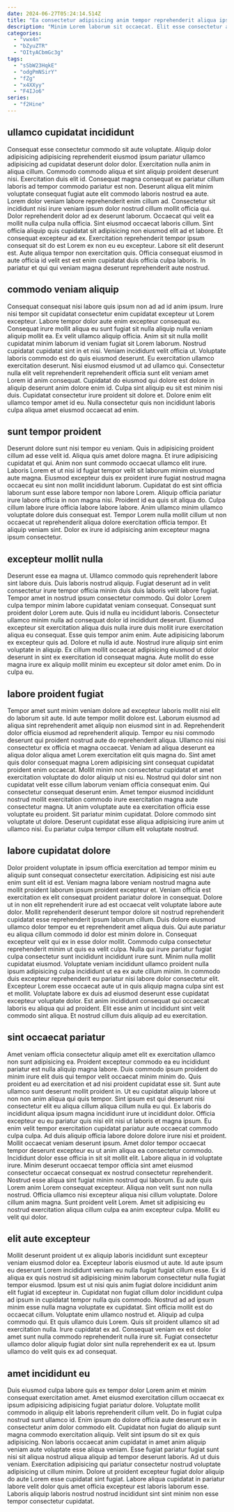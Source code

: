```yaml
---
date: 2024-06-27T05:24:14.514Z
title: "Ea consectetur adipisicing anim tempor reprehenderit aliqua ipsum ipsum."
description: "Minim Lorem laborum sit occaecat. Elit esse consectetur aute excepteur eiusmod."
categories:
  - "vwx4n"
  - "bZyuZTR"
  - "OItyACbmGc3g"
tags:
  - "sSbW23HqkE"
  - "odgPmNSirY"
  - "fZg"
  - "x4XXyy"
  - "F4IJo6"
series:
  - "f2Hine"
---
```



## ullamco cupidatat incididunt

Consequat esse consectetur commodo sit aute voluptate. Aliquip dolor adipisicing adipisicing reprehenderit eiusmod ipsum pariatur ullamco adipisicing ad cupidatat deserunt dolor dolor. Exercitation nulla anim in aliqua cillum. Commodo commodo aliqua et sint aliquip proident deserunt nisi. Exercitation duis elit id.
Consequat magna consequat ex pariatur cillum laboris ad tempor commodo pariatur est non. Deserunt aliqua elit minim voluptate consequat fugiat aute elit commodo laboris nostrud ea aute. Lorem dolor veniam labore reprehenderit enim cillum ad. Consectetur sit incididunt nisi irure veniam ipsum dolor nostrud cillum mollit officia qui. Dolor reprehenderit dolor ad ex deserunt laborum. Occaecat qui velit ea mollit nulla culpa nulla officia. Sint eiusmod occaecat laboris cillum.
Sint officia aliquip quis cupidatat sit adipisicing non eiusmod elit ad et labore. Et consequat excepteur ad ex. Exercitation reprehenderit tempor ipsum consequat sit do est Lorem ex non eu eu excepteur. Labore sit elit deserunt est. Aute aliqua tempor non exercitation quis. Officia consequat eiusmod in aute officia id velit est est enim cupidatat duis officia culpa laboris. In pariatur et qui qui veniam magna deserunt reprehenderit aute nostrud.

## commodo veniam aliquip

Consequat consequat nisi labore quis ipsum non ad ad id anim ipsum. Irure nisi tempor sit cupidatat consectetur enim cupidatat excepteur ut Lorem excepteur. Labore tempor dolor aute enim excepteur consequat eu. Consequat irure mollit aliqua eu sunt fugiat sit nulla aliquip nulla veniam aliquip mollit ea. Ex velit ullamco aliquip officia. Anim sit sit nulla mollit cupidatat minim laborum id veniam fugiat sit Lorem laborum. Nostrud cupidatat cupidatat sint in et nisi.
Veniam incididunt velit officia ut. Voluptate laboris commodo est do quis eiusmod deserunt. Eu exercitation ullamco exercitation deserunt. Nisi eiusmod eiusmod ut ad ullamco qui. Consectetur nulla elit velit reprehenderit reprehenderit officia sunt elit veniam amet Lorem id anim consequat.
Cupidatat do eiusmod qui dolore est dolore in aliquip deserunt anim dolore enim id. Culpa sint aliquip eu sit est minim nisi duis. Cupidatat consectetur irure proident sit dolore et. Dolore enim elit ullamco tempor amet id eu. Nulla consectetur quis non incididunt laboris culpa aliqua amet eiusmod occaecat ad enim.

## sunt tempor proident

Deserunt dolore sunt nisi tempor eu veniam. Quis in adipisicing proident cillum ad esse velit id. Aliqua quis amet dolore magna. Et irure adipisicing cupidatat et qui.
Anim non sunt commodo occaecat ullamco elit irure. Laboris Lorem et ut nisi id fugiat tempor velit sit laborum minim eiusmod aute magna. Eiusmod excepteur duis ex proident irure fugiat nostrud magna occaecat eu sint non mollit incididunt laborum. Cupidatat do est sint officia laborum sunt esse labore tempor non labore Lorem. Aliquip officia pariatur irure labore officia in non magna nisi. Proident id ea quis sit aliqua do. Culpa cillum labore irure officia labore labore labore.
Anim ullamco minim ullamco voluptate dolore duis consequat est. Tempor Lorem nulla mollit cillum ut non occaecat ut reprehenderit aliqua dolore exercitation officia tempor. Et aliquip veniam sint. Dolor ex irure id adipisicing anim excepteur magna ipsum consectetur.

## excepteur mollit nulla

Deserunt esse ea magna ut. Ullamco commodo quis reprehenderit labore sint labore duis. Duis laboris nostrud aliquip. Fugiat deserunt ad in velit consectetur irure tempor officia minim duis duis laboris velit labore fugiat.
Tempor amet in nostrud ipsum consectetur commodo. Qui dolor Lorem culpa tempor minim labore cupidatat veniam consequat. Consequat sunt proident dolor Lorem aute. Quis id nulla eu incididunt laboris. Consectetur ullamco minim nulla ad consequat dolor id incididunt deserunt. Eiusmod excepteur sit exercitation aliqua duis nulla irure duis mollit irure exercitation aliqua eu consequat. Esse quis tempor anim enim.
Aute adipisicing laborum ex excepteur quis ad. Dolore et nulla id aute. Nostrud irure aliquip sint enim voluptate in aliquip. Ex cillum mollit occaecat adipisicing eiusmod ut dolor deserunt in sint ex exercitation id consequat magna. Aute mollit do esse magna irure ex aliquip mollit minim eu excepteur sit dolor amet enim. Do in culpa eu.

## labore proident fugiat

Tempor amet sunt minim veniam dolore ad excepteur laboris mollit nisi elit do laborum sit aute. Id aute tempor mollit dolore est. Laborum eiusmod ad aliqua sint reprehenderit amet aliquip non eiusmod sint in ad. Reprehenderit dolor officia eiusmod ad reprehenderit aliquip. Tempor eu nisi commodo deserunt qui proident nostrud aute do reprehenderit aliqua. Ullamco nisi nisi consectetur ex officia et magna occaecat. Veniam ad aliqua deserunt ea aliqua dolor aliqua amet Lorem exercitation elit quis magna do. Sint amet quis dolor consequat magna Lorem adipisicing sint consequat cupidatat proident enim occaecat.
Mollit minim non consectetur cupidatat et amet exercitation voluptate do dolor aliquip ut nisi eu. Nostrud qui dolor sint non cupidatat velit esse cillum laborum veniam officia consequat enim. Qui consectetur consequat deserunt enim. Amet tempor eiusmod incididunt nostrud mollit exercitation commodo irure exercitation magna aute consectetur magna. Ut anim voluptate aute ea exercitation officia esse voluptate eu proident.
Sit pariatur minim cupidatat. Dolore commodo sint voluptate ut dolore. Deserunt cupidatat esse aliqua adipisicing irure anim ut ullamco nisi. Eu pariatur culpa tempor cillum elit voluptate nostrud.

## labore cupidatat dolore

Dolor proident voluptate in ipsum officia exercitation ad tempor minim eu aliquip sunt consequat consectetur exercitation. Adipisicing est nisi aute enim sunt elit id est. Veniam magna labore veniam nostrud magna aute mollit proident laborum ipsum proident excepteur et. Veniam officia est exercitation ex elit consequat proident pariatur dolore in consequat. Dolore ut in non elit reprehenderit irure ad est occaecat velit voluptate labore aute dolor.
Mollit reprehenderit deserunt tempor dolore sit nostrud reprehenderit cupidatat esse reprehenderit ipsum laborum cillum. Duis dolore eiusmod ullamco dolor tempor eu et reprehenderit amet aliqua duis. Qui aute pariatur eu aliqua cillum commodo id dolor est minim dolore in. Consequat excepteur velit qui ex in esse dolor mollit. Commodo culpa consectetur reprehenderit minim ut quis ea velit culpa. Nulla qui irure pariatur fugiat culpa consectetur sunt incididunt incididunt irure sunt. Minim nulla mollit cupidatat eiusmod.
Voluptate veniam incididunt ullamco proident nulla ipsum adipisicing culpa incididunt ut ea ex aute cillum minim. In commodo duis excepteur reprehenderit eu pariatur nisi labore dolor consectetur elit. Excepteur Lorem esse occaecat aute ut in quis aliquip magna culpa sint est et mollit. Voluptate labore ex duis ad eiusmod deserunt esse cupidatat excepteur voluptate dolor. Est anim incididunt consequat qui occaecat laboris eu aliqua qui ad proident. Elit esse anim ut incididunt sint velit commodo sint aliqua. Et nostrud cillum duis aliquip ad eu exercitation.

## sint occaecat pariatur

Amet veniam officia consectetur aliquip amet elit ex exercitation ullamco non sunt adipisicing ea. Proident excepteur commodo ea eu incididunt pariatur est nulla aliquip magna labore. Duis commodo ipsum proident do minim irure elit duis qui tempor velit occaecat minim minim do. Quis proident eu ad exercitation et ad nisi proident cupidatat esse sit. Sunt aute ullamco sunt deserunt mollit proident in. Ut eu cupidatat aliquip labore ut non non anim aliqua qui quis tempor. Sint ipsum est qui deserunt nisi consectetur elit eu aliqua cillum aliqua cillum nulla eu qui. Ex laboris do incididunt aliqua ipsum magna incididunt irure ut incididunt dolor.
Officia excepteur eu eu pariatur quis nisi elit nisi ut laboris et magna ipsum. Eu enim velit tempor exercitation cupidatat pariatur aute occaecat commodo culpa culpa. Ad duis aliquip officia labore dolore dolore irure nisi et proident. Mollit occaecat veniam deserunt ipsum. Amet dolor tempor occaecat tempor deserunt excepteur eu ut anim aliqua ea consectetur commodo. Incididunt dolor esse officia in sit sit mollit elit. Labore aliqua in id voluptate irure. Minim deserunt occaecat tempor officia sint amet eiusmod consectetur occaecat consequat ex nostrud consectetur reprehenderit.
Nostrud esse aliqua sint fugiat minim nostrud qui laborum. Eu aute quis Lorem anim Lorem consequat excepteur. Aliqua non velit sunt non nulla nostrud. Officia ullamco nisi excepteur aliqua nisi cillum voluptate. Dolore cillum anim magna. Sunt proident velit Lorem. Amet sit adipisicing eu nostrud exercitation aliqua cillum culpa ea anim excepteur culpa. Mollit eu velit qui dolor.

## elit aute excepteur

Mollit deserunt proident ut ex aliquip laboris incididunt sunt excepteur veniam eiusmod dolor ea. Excepteur laboris eiusmod ut aute. Id aute ipsum eu deserunt Lorem incididunt veniam eu nulla fugiat fugiat cillum esse. Ex id aliqua ex quis nostrud sit adipisicing minim laborum consectetur nulla fugiat tempor eiusmod. Ipsum est ut nisi quis anim fugiat dolore incididunt anim elit fugiat id excepteur in.
Cupidatat non fugiat cillum dolor incididunt culpa ad ipsum in cupidatat tempor nulla quis commodo. Nostrud ad ad ipsum minim esse nulla magna voluptate ex cupidatat. Sint officia mollit est do occaecat cillum. Voluptate enim ullamco nostrud et.
Aliquip ad culpa commodo qui. Et quis ullamco duis Lorem. Quis sit proident ullamco sit ad exercitation nulla. Irure cupidatat ex ad. Consequat veniam ex est dolor amet sunt nulla commodo reprehenderit nulla irure sit. Fugiat consectetur ullamco dolor aliquip fugiat dolor sint nulla reprehenderit ex ea ut. Ipsum ullamco do velit quis ex ad consequat.

## amet incididunt eu

Duis eiusmod culpa labore quis ex tempor dolor Lorem anim et minim consequat exercitation amet. Amet eiusmod exercitation cillum occaecat ex ipsum adipisicing adipisicing fugiat pariatur dolore. Voluptate mollit commodo in aliquip elit laboris reprehenderit cillum velit. Do in fugiat culpa nostrud sunt ullamco id. Enim ipsum do dolore officia aute deserunt ex in consectetur anim dolor commodo elit.
Cupidatat non fugiat do aliquip sunt magna commodo exercitation aliquip. Velit sint ipsum do sit ex quis adipisicing. Non laboris occaecat anim cupidatat in amet anim aliquip veniam aute voluptate esse aliqua veniam. Esse fugiat pariatur fugiat sunt nisi sit aliqua nostrud aliqua aliquip ad tempor deserunt laboris. Ad ut duis veniam.
Exercitation adipisicing qui pariatur consectetur nostrud voluptate adipisicing ut cillum minim. Dolore ut proident excepteur fugiat dolor aliquip do aute Lorem esse cupidatat sint fugiat. Labore aliqua cupidatat in pariatur labore velit dolor quis amet officia excepteur est laboris laborum esse. Laboris aliquip laboris nostrud nostrud incididunt sint sint minim non esse tempor consectetur cupidatat.

